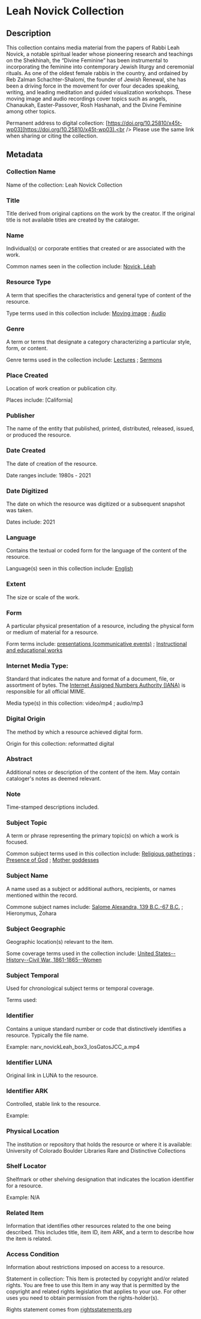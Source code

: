 # Leah Novick Collection
## Description

This collection contains media material from the papers of Rabbi Leah Novick, a notable spiritual leader whose pioneering research and teachings on the Shekhinah, the “Divine Feminine” has been instrumental to incorporating the feminine into contemporary Jewish liturgy and ceremonial rituals. As one of the oldest female rabbis in the country, and ordained by Reb Zalman Schachter-Shalomi, the founder of Jewish Renewal, she has been a driving force in the movement for over four decades speaking, writing, and leading meditation and guided visualization workshops. These moving image and audio recordings cover topics such as angels, Chanaukah, Easter-Passover, Rosh Hashanah, and the Divine Feminine among other topics.

Permanent address to digital collection: [https://doi.org/10.25810/x45t-wp03](https://doi.org/10.25810/x45t-wp03).<br /> 
Please use the same link when sharing or citing the collection.

## Metadata
### Collection Name
Name of the collection: Leah Novick Collection
### Title
Title derived from original captions on the work by the creator. If the original title is not available titles are created by the cataloger.

### Name
Individual(s) or corporate entities that created or are associated with the work. 

Common names seen in the collection include: [Novick, Léah](http://id.loc.gov/authorities/names/n2008021963) 

### Resource Type
A term that specifies the characteristics and general type of content of the resource. 

Type terms used in this collection include: [Moving image](http://id.loc.gov/vocabulary/resourceTypes/mov) ; [Audio](http://id.loc.gov/vocabulary/resourceTypes/aud)

### Genre
A term or terms that designate a category characterizing a particular style, form, or content. 

Genre terms used in the collection include: [Lectures](http://id.loc.gov/authorities/genreForms/gf2014026122) ; [Sermons](http://id.loc.gov/authorities/genreForms/gf2015026051)

### Place Created
Location of work creation or publication city. 

Places include: [California]

### Publisher
The name of the entity that published, printed, distributed, released, issued, or produced the resource.

### Date Created
The date of creation of the resource. 

Date ranges include: 1980s - 2021

### Date Digitized
The date on which the resource was digitized or a subsequent snapshot was taken. 

Dates include: 2021

### Language
Contains the textual or coded form for the language of the content of the resource. 

Language(s) seen in this collection include: [English](http://id.loc.gov/vocabulary/iso639-2/eng)

### Extent
The size or scale of the work.

### Form
A particular physical presentation of a resource, including the physical form or medium of material for a resource. 

Form terms include: [presentations (communicative events)](http://vocab.getty.edu/page/aat/300258677) ; [Instructional and educational works](http://id.loc.gov/authorities/genreForms/gf2014026114)

### Internet Media Type: 
Standard that indicates the nature and format of a document, file, or assortment of bytes. The [Internet Assigned Numbers Authority (IANA)](https://www.iana.org/assignments/media-types/media-types.xhtml) is responsible for all official MIME. 

Media type(s) in this collection: video/mp4 ; audio/mp3

### Digital Origin
The method by which a resource achieved digital form.

 Origin for this collection: reformatted digital

### Abstract
Additional notes or description of the content of the item. May contain cataloger's notes as deemed relevant.

### Note
Time-stamped descriptions included.

### Subject Topic
A term or phrase representing the primary topic(s) on which a work is focused. 

Common subject terms used in this collection include: [Religious gatherings](http://id.loc.gov/authorities/subjects/sh85112659) ; [Presence of God](http://id.loc.gov/authorities/subjects/sh85106441) ; [Mother goddesses](http://id.loc.gov/authorities/subjects/sh85087519)

### Subject Name
A name used as a subject or additional authors, recipients, or names mentioned within the record.

Commone subject names include: [Salome Alexandra, 139 B.C.-67 B.C.](http://id.loc.gov/authorities/names/no2007113665) ; Hieronymus, Zohara

### Subject Geographic
Geographic location(s) relevant to the item. 

Some coverage terms used in the collection include: [United States--History--Civil War, 1861-1865--Women](http://id.loc.gov/authorities/subjects/sh85140282)

### Subject Temporal
Used for chronological subject terms or temporal coverage. 

Terms used: 


### Identifier
Contains a unique standard number or code that distinctively identifies a resource. Typically the file name. 

Example: narv_novickLeah_box3_losGatosJCC_a.mp4

### Identifier LUNA	
Original link in LUNA to the resource. 

### Identifier ARK
Controlled, stable link to the resource. 

Example:

### Physical Location
The institution or repository that holds the resource or where it is available: University of Colorado Boulder Libraries Rare and Distinctive Collections


### Shelf Locator
Shelfmark or other shelving designation that indicates the location identifier for a resource. 

Example: N/A

### Related Item
Information that identifies other resources related to the one being described. This includes title, item ID, item ARK, and a term to describe how the item is related.

### Access Condition
Information about restrictions imposed on access to a resource.

Statement in collection: This Item is protected by copyright and/or related rights. You are free to use this Item in any way that is permitted by the copyright and related rights legislation that applies to your use. For other uses you need to obtain permission from the rights-holder(s).

Rights statement comes from [rightsstatements.org](https://rightsstatements.org/page/1.0/?language=en)

